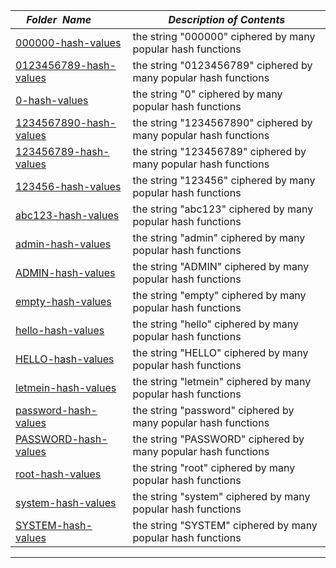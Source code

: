 |&nbsp;&nbsp;&nbsp;&nbsp;_Folder&nbsp;&nbsp;Name_&nbsp;&nbsp;&nbsp;&nbsp;| _Description of Contents_
|:----------------|--------------------------------------------------------------------------------------------------------------------------------------------------------
| [000000-hash-values](000000-hash-values) |  the string "000000" ciphered by many popular hash functions 
| [0123456789-hash-values](0123456789-hash-values) |  the string "0123456789" ciphered by many popular hash functions 
| [0-hash-values](0-hash-values) |  the string "0" ciphered by many popular hash functions 
| [1234567890-hash-values](1234567890-hash-values) |  the string "1234567890" ciphered by many popular hash functions 
| [123456789-hash-values](123456789-hash-values) |  the string "123456789" ciphered by many popular hash functions 
| [123456-hash-values](123456-hash-values) |  the string "123456" ciphered by many popular hash functions 
| [abc123-hash-values](abc123-hash-values) |  the string "abc123" ciphered by many popular hash functions 
| [admin-hash-values](admin-hash-values) |  the string "admin" ciphered by many popular hash functions 
| [ADMIN-hash-values](ADMIN-hash-values) |  the string "ADMIN" ciphered by many popular hash functions 
| [empty-hash-values](empty-hash-values) |  the string "empty" ciphered by many popular hash functions 
| [hello-hash-values](hello-hash-values) |  the string "hello" ciphered by many popular hash functions 
| [HELLO-hash-values](HELLO-hash-values) |  the string "HELLO" ciphered by many popular hash functions 
| [letmein-hash-values](letmein-hash-values) |  the string "letmein" ciphered by many popular hash functions 
| [password-hash-values](password-hash-values) |  the string "password" ciphered by many popular hash functions 
| [PASSWORD-hash-values](PASSWORD-hash-values) |  the string "PASSWORD" ciphered by many popular hash functions 
| [root-hash-values](root-hash-values) |  the string "root" ciphered by many popular hash functions 
| [system-hash-values](system-hash-values) |  the string "system" ciphered by many popular hash functions 
| [SYSTEM-hash-values](SYSTEM-hash-values) |  the string "SYSTEM" ciphered by many popular hash functions 

* * *

